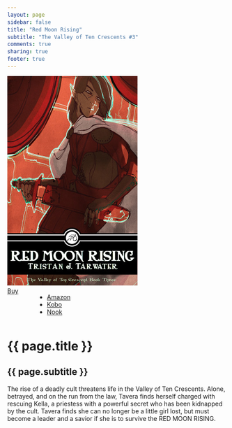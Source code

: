 ```yaml
---
layout: page
sidebar: false
title: "Red Moon Rising"
subtitle: "The Valley of Ten Crescents #3"
comments: true
sharing: true
footer: true
---
```


<div class="row spotlight">
   <div class="small-12 medium-4 text-center left spotlight-left">
<img src="/images/books/red-moon-rising.jpg" alt="Red Moon Rising book cover" title="Red Moon Rising" class="spotlight-cover box-shadow">
  <div class="small-12 columns">
   <a href="#" data-dropdown="drop" class="button radius dropdown sales-large">Buy</a><br>
<ul id="drop" data-dropdown-content class="f-dropdown text-left">
  <li><a href="http://www.amazon.com/dp/B00HE5I1BE/?tag=bathelup-20">Amazon</a></li>
  <li><a href="http://store.kobobooks.com/en-US/ebook/red-moon-rising-3">Kobo</a></li>
  <li><a href="http://www.barnesandnoble.com/w/red-moon-rising-tristan-j-tarwater/1117739917">Nook</a></li>
</ul>
  </div>
   </div>
   <div class="small-12 medium-8 spotlight-blurb right">
   <h1>{{ page.title }}</h1>
   <h2 class="subheader">{{ page.subtitle }}</h2>
   <p>The rise of a deadly cult threatens life in the Valley of Ten Crescents. Alone, betrayed, and on the run from the law, Tavera finds herself charged with rescuing Kella, a priestess with a powerful secret who has been kidnapped by the cult. Tavera finds she can no longer be a little girl lost, but must become a leader and a savior if she is to survive the RED MOON RISING.  </p>
   </div>
  </div>
  </div>
